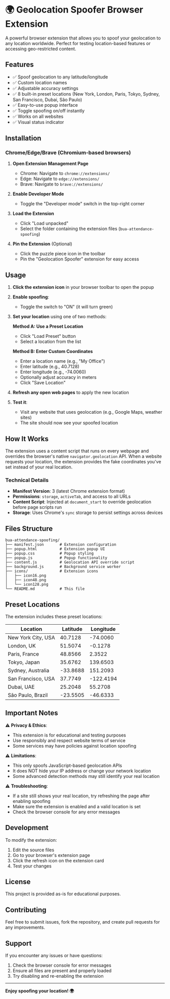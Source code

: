# 🌍 Geolocation Spoofer Browser Extension

A powerful browser extension that allows you to spoof your geolocation to any location worldwide. Perfect for testing location-based features or accessing geo-restricted content.

## Features

- ✅ Spoof geolocation to any latitude/longitude
- ✅ Custom location names
- ✅ Adjustable accuracy settings
- ✅ 8 built-in preset locations (New York, London, Paris, Tokyo, Sydney, San Francisco, Dubai, São Paulo)
- ✅ Easy-to-use popup interface
- ✅ Toggle spoofing on/off instantly
- ✅ Works on all websites
- ✅ Visual status indicator

## Installation

### Chrome/Edge/Brave (Chromium-based browsers)

1. **Open Extension Management Page**
   - Chrome: Navigate to `chrome://extensions/`
   - Edge: Navigate to `edge://extensions/`
   - Brave: Navigate to `brave://extensions/`

2. **Enable Developer Mode**
   - Toggle the "Developer mode" switch in the top-right corner

3. **Load the Extension**
   - Click "Load unpacked"
   - Select the folder containing the extension files (`bua-attendance-spoofing`)

4. **Pin the Extension** (Optional)
   - Click the puzzle piece icon in the toolbar
   - Pin the "Geolocation Spoofer" extension for easy access

## Usage

1. **Click the extension icon** in your browser toolbar to open the popup

2. **Enable spoofing**:
   - Toggle the switch to "ON" (it will turn green)

3. **Set your location** using one of two methods:

   **Method A: Use a Preset Location**
   - Click "Load Preset" button
   - Select a location from the list

   **Method B: Enter Custom Coordinates**
   - Enter a location name (e.g., "My Office")
   - Enter latitude (e.g., 40.7128)
   - Enter longitude (e.g., -74.0060)
   - Optionally adjust accuracy in meters
   - Click "Save Location"

4. **Refresh any open web pages** to apply the new location

5. **Test it**:
   - Visit any website that uses geolocation (e.g., Google Maps, weather sites)
   - The site should now see your spoofed location

## How It Works

The extension uses a content script that runs on every webpage and overrides the browser's native `navigator.geolocation` API. When a website requests your location, the extension provides the fake coordinates you've set instead of your real location.

### Technical Details

- **Manifest Version**: 3 (latest Chrome extension format)
- **Permissions**: `storage`, `activeTab`, and access to all URLs
- **Content Script**: Injected at `document_start` to override geolocation before page scripts run
- **Storage**: Uses Chrome's `sync` storage to persist settings across devices

## Files Structure

```
bua-attendance-spoofing/
├── manifest.json       # Extension configuration
├── popup.html          # Extension popup UI
├── popup.css           # Popup styling
├── popup.js            # Popup functionality
├── content.js          # Geolocation API override script
├── background.js       # Background service worker
├── icons/              # Extension icons
│   ├── icon16.png
│   ├── icon48.png
│   └── icon128.png
└── README.md           # This file
```

## Preset Locations

The extension includes these preset locations:

| Location | Latitude | Longitude |
|----------|----------|-----------|
| New York City, USA | 40.7128 | -74.0060 |
| London, UK | 51.5074 | -0.1278 |
| Paris, France | 48.8566 | 2.3522 |
| Tokyo, Japan | 35.6762 | 139.6503 |
| Sydney, Australia | -33.8688 | 151.2093 |
| San Francisco, USA | 37.7749 | -122.4194 |
| Dubai, UAE | 25.2048 | 55.2708 |
| São Paulo, Brazil | -23.5505 | -46.6333 |

## Important Notes

⚠️ **Privacy & Ethics**:
- This extension is for educational and testing purposes
- Use responsibly and respect website terms of service
- Some services may have policies against location spoofing

⚠️ **Limitations**:
- This only spoofs JavaScript-based geolocation APIs
- It does NOT hide your IP address or change your network location
- Some advanced detection methods may still identify your real location

⚠️ **Troubleshooting**:
- If a site still shows your real location, try refreshing the page after enabling spoofing
- Make sure the extension is enabled and a valid location is set
- Check the browser console for any error messages

## Development

To modify the extension:

1. Edit the source files
2. Go to your browser's extension page
3. Click the refresh icon on the extension card
4. Test your changes

## License

This project is provided as-is for educational purposes.

## Contributing

Feel free to submit issues, fork the repository, and create pull requests for any improvements.

## Support

If you encounter any issues or have questions:
1. Check the browser console for error messages
2. Ensure all files are present and properly loaded
3. Try disabling and re-enabling the extension

---

**Enjoy spoofing your location! 🌍**
